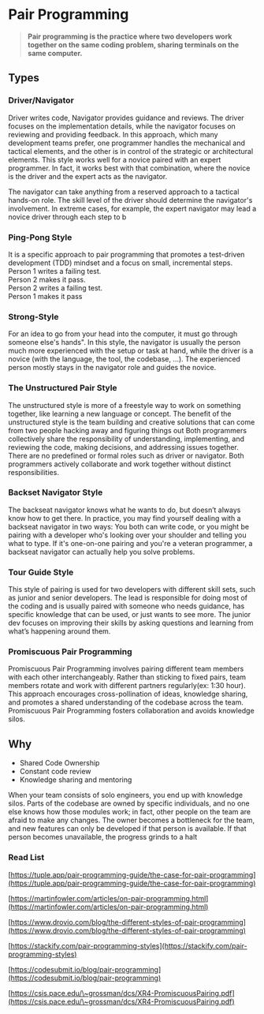 # Pair Programming

> **Pair programming is the practice where two developers work together on the same coding problem, sharing terminals on the same computer.**

## Types

### Driver/Navigator

Driver writes code, Navigator provides guidance and reviews. The driver focuses on the implementation details, while the navigator focuses on reviewing and providing feedback. In this approach, which many development teams prefer, one programmer handles the mechanical and tactical elements, and the other is in control of the strategic or architectural elements. This style works well for a novice paired with an expert programmer. In fact, it works best with that combination, where the novice is the driver and the expert acts as the navigator.

The navigator can take anything from a reserved approach to a tactical hands-on role. The skill level of the driver should determine the navigator's involvement. In extreme cases, for example, the expert navigator may lead a novice driver through each step to b

### Ping-Pong Style

It is a specific approach to pair programming that promotes a test-driven development (TDD) mindset and a focus on small, incremental steps.\
Person 1 writes a failing test.\
Person 2 makes it pass.\
Person 2 writes a failing test.\
Person 1 makes it pass

### Strong-Style

For an idea to go from your head into the computer, it must go through someone else's hands". In this style, the navigator is usually the person much more experienced with the setup or task at hand, while the driver is a novice (with the language, the tool, the codebase, ...). The experienced person mostly stays in the navigator role and guides the novice.

### The Unstructured Pair Style

The unstructured style is more of a freestyle way to work on something together, like learning a new language or concept. The benefit of the unstructured style is the team building and creative solutions that can come from two people hacking away and figuring things out Both programmers collectively share the responsibility of understanding, implementing, and reviewing the code, making decisions, and addressing issues together. There are no predefined or formal roles such as driver or navigator. Both programmers actively collaborate and work together without distinct responsibilities.

### Backset Navigator Style

The backseat navigator knows what he wants to do, but doesn’t always know how to get there. In practice, you may find yourself dealing with a backseat navigator in two ways: You both can write code, or you might be pairing with a developer who's looking over your shoulder and telling you what to type. If it's one-on-one pairing and you're a veteran programmer, a backseat navigator can actually help you solve problems.

### Tour Guide Style

This style of pairing is used for two developers with different skill sets, such as junior and senior developers. The lead is responsible for doing most of the coding and is usually paired with someone who needs guidance, has specific knowledge that can be used, or just wants to see more. The junior dev focuses on improving their skills by asking questions and learning from what’s happening around them.

### Promiscuous Pair Programming

Promiscuous Pair Programming involves pairing different team members with each other interchangeably. Rather than sticking to fixed pairs, team members rotate and work with different partners regularly(ex: 1:30 hour). This approach encourages cross-pollination of ideas, knowledge sharing, and promotes a shared understanding of the codebase across the team. Promiscuous Pair Programming fosters collaboration and avoids knowledge silos.

## Why

* Shared Code Ownership
* Constant code review
* Knowledge sharing and mentoring

When your team consists of solo engineers, you end up with knowledge silos. Parts of the codebase are owned by specific individuals, and no one else knows how those modules work; in fact, other people on the team are afraid to make any changes. The owner becomes a bottleneck for the team, and new features can only be developed if that person is available. If that person becomes unavailable, the progress grinds to a halt

### Read List

[https://tuple.app/pair-programming-guide/the-case-for-pair-programming](https://tuple.app/pair-programming-guide/the-case-for-pair-programming)

[https://martinfowler.com/articles/on-pair-programming.html](https://martinfowler.com/articles/on-pair-programming.html)

[https://www.drovio.com/blog/the-different-styles-of-pair-programming](https://www.drovio.com/blog/the-different-styles-of-pair-programming)

[https://stackify.com/pair-programming-styles](https://stackify.com/pair-programming-styles)

[https://codesubmit.io/blog/pair-programming](https://codesubmit.io/blog/pair-programming)

[https://csis.pace.edu/\~grossman/dcs/XR4-PromiscuousPairing.pdf](https://csis.pace.edu/\~grossman/dcs/XR4-PromiscuousPairing.pdf)
